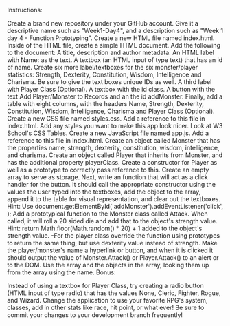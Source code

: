 Instructions:

Create a brand new repository under your GitHub account. Give it a descriptive name such as "Week1-Day4", and a description such as "Week 1 day 4 - Function Prototyping".
Create a new HTML file named index.html.
Inside of the HTML file, create a simple HTML document. Add the following to the document:
A title, description and author metadata.
An HTML label with Name: as the text.
A textbox (an HTML input of type text) that has an id of name.
Create six more label/textboxes for the six monster/player statistics: Strength, Dexterity, Constitution, Wisdom, Intelligence and Charisma. Be sure to give the text boxes unique IDs as well.
A third label with Player Class (Optional).
A textbox with the id class.
A button with the text Add Player/Monster to Records and an the id addMonster.
Finally, add a table with eight columns, with the headers Name, Strength, Dexterity, Constitution, Wisdom, Intelligence, Charisma and Player Class (Optional).
Create a new CSS file named styles.css.
Add a reference to this file in index.html.
Add any styles you want to make this app look nicer. Look at W3 School's CSS Tables.
Create a new JavaScript file named app.js.
Add a reference to this file in index.html.
Create an object called Monster that has the properties name, strength, dexterity, constitution, wisdom, intelligence, and charisma.
Create an object called Player that inherits from Monster, and has the additional property playerClass.
Create a constructor for Player as well as a prototype to correctly pass reference to this.
Create an empty array to serve as storage.
Next, write an function that will act as a click handler for the button. It should call the appropriate constructor using the values the user typed into the textboxes, add the object to the array, append it to the table for visual representation, and clear out the textboxes. Hint: Use document.getElementById('addMonster').addEventListener('click', <functionNameGoesHere>);
Add a prototypical function to the Monster class called Attack. When called, it will roll a 20 sided die and add that to the object's strength value. Hint: return Math.floor(Math.random() * 20) + 1 added to the object's strength value. -For the player class override the function using prototypes to return the same thing, but use dexterity value instead of strength.
Make the player/monster's name a hyperlink or button, and when it is clicked it should output the value of Monster.Attack() or Player.Attack() to an alert or to the DOM. Use the array and the objects in the array, looking them up from the array using the name.
Bonus:

Instead of using a textbox for Player Class, try creating a radio button (HTML input of type radio) that has the values None, Cleric, Fighter, Rogue, and Wizard.
Change the application to use your favorite RPG's system, classes, add in other stats like race, hit point, or what ever!
Be sure to commit your changes to your development branch frequently!